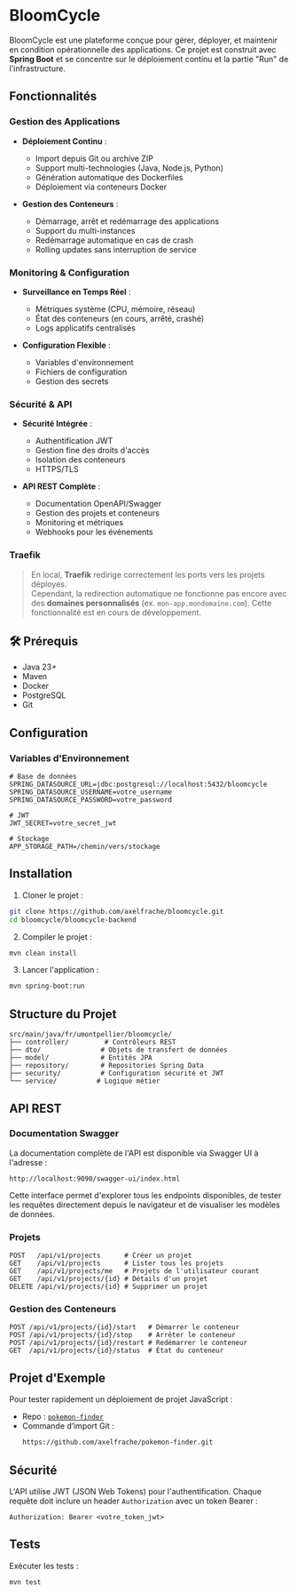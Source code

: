 # BloomCycle

BloomCycle est une plateforme conçue pour gérer, déployer, et maintenir en condition opérationnelle des applications. Ce projet est construit avec **Spring Boot** et se concentre sur le déploiement continu et la partie "Run" de l'infrastructure.

## Fonctionnalités

### Gestion des Applications
- **Déploiement Continu** :
  - Import depuis Git ou archive ZIP
  - Support multi-technologies (Java, Node.js, Python)
  - Génération automatique des Dockerfiles
  - Déploiement via conteneurs Docker

- **Gestion des Conteneurs** :
  - Démarrage, arrêt et redémarrage des applications
  - Support du multi-instances
  - Redémarrage automatique en cas de crash
  - Rolling updates sans interruption de service

### Monitoring & Configuration
- **Surveillance en Temps Réel** :
  - Métriques système (CPU, mémoire, réseau)
  - État des conteneurs (en cours, arrêté, crashé)
  - Logs applicatifs centralisés

- **Configuration Flexible** :
  - Variables d'environnement
  - Fichiers de configuration
  - Gestion des secrets

### Sécurité & API
- **Sécurité Intégrée** :
  - Authentification JWT
  - Gestion fine des droits d'accès
  - Isolation des conteneurs
  - HTTPS/TLS

- **API REST Complète** :
  - Documentation OpenAPI/Swagger
  - Gestion des projets et conteneurs
  - Monitoring et métriques
  - Webhooks pour les événements

### Traefik

> En local, **Traefik** redirige correctement les ports vers les projets déployés.  
> Cependant, la redirection automatique ne fonctionne pas encore avec des **domaines personnalisés** (ex. `mon-app.mondomaine.com`). Cette fonctionnalité est en cours de développement.

## 🛠 Prérequis

- Java 23+
- Maven
- Docker
- PostgreSQL
- Git

## Configuration

### Variables d'Environnement

```properties
# Base de données
SPRING_DATASOURCE_URL=jdbc:postgresql://localhost:5432/bloomcycle
SPRING_DATASOURCE_USERNAME=votre_username
SPRING_DATASOURCE_PASSWORD=votre_password

# JWT
JWT_SECRET=votre_secret_jwt

# Stockage
APP_STORAGE_PATH=/chemin/vers/stockage
```

## Installation

1. Cloner le projet :
```bash
git clone https://github.com/axelfrache/bloomcycle.git
cd bloomcycle/bloomcycle-backend
```

2. Compiler le projet :
```bash
mvn clean install
```

3. Lancer l'application :
```bash
mvn spring-boot:run
```

## Structure du Projet

```
src/main/java/fr/umontpellier/bloomcycle/
├── controller/         # Contrôleurs REST
├── dto/               # Objets de transfert de données
├── model/             # Entités JPA
├── repository/        # Repositories Spring Data
├── security/          # Configuration sécurité et JWT
└── service/          # Logique métier
```

## API REST

### Documentation Swagger

La documentation complète de l'API est disponible via Swagger UI à l'adresse :
```
http://localhost:9090/swagger-ui/index.html
```

Cette interface permet d'explorer tous les endpoints disponibles, de tester les requêtes directement depuis le navigateur et de visualiser les modèles de données.

### Projets

```
POST   /api/v1/projects      # Créer un projet
GET    /api/v1/projects      # Lister tous les projets
GET    /api/v1/projects/me   # Projets de l'utilisateur courant
GET    /api/v1/projects/{id} # Détails d'un projet
DELETE /api/v1/projects/{id} # Supprimer un projet
```

### Gestion des Conteneurs

```
POST /api/v1/projects/{id}/start   # Démarrer le conteneur
POST /api/v1/projects/{id}/stop    # Arrêter le conteneur
POST /api/v1/projects/{id}/restart # Redémarrer le conteneur
GET  /api/v1/projects/{id}/status  # État du conteneur
```

## Projet d'Exemple

Pour tester rapidement un déploiement de projet JavaScript :

- Repo : [`pokemon-finder`](https://github.com/axelfrache/pokemon-finder)
- Commande d’import Git :
  ```bash
  https://github.com/axelfrache/pokemon-finder.git

## Sécurité

L'API utilise JWT (JSON Web Tokens) pour l'authentification. Chaque requête doit inclure un header `Authorization` avec un token Bearer :

```
Authorization: Bearer <votre_token_jwt>
```

## Tests

Exécuter les tests :
```bash
mvn test
```